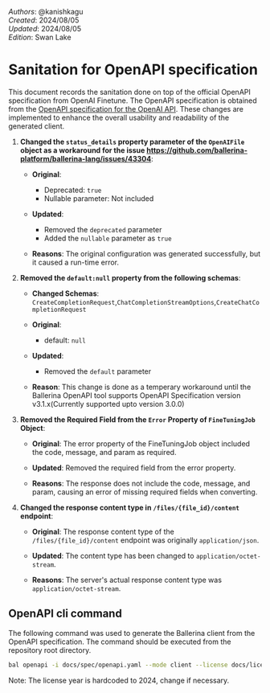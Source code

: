 _Authors_: @kanishkagu  \
_Created_: 2024/08/05 \
_Updated_: 2024/08/05 \
_Edition_: Swan Lake

# Sanitation for OpenAPI specification

This document records the sanitation done on top of the official OpenAPI specification from OpenAI Finetune. The OpenAPI specification is obtained from the [OpenAPI specification for the OpenAI API](https://github.com/openai/openai-openapi/blob/master/openapi.yaml). These changes are implemented to enhance the overall usability and readability of the generated client.

1. **Changed the `status_details` property parameter of the `OpenAIFile` object as a workaround for the issue https://github.com/ballerina-platform/ballerina-lang/issues/43304**:

   - **Original**:
      - Deprecated: `true`
      - Nullable parameter: Not included

   - **Updated**:
      - Removed the `deprecated` parameter
      - Added the `nullable` parameter as `true`

   - **Reasons**: The original configuration was generated successfully, but it caused a run-time error.

2. **Removed the `default:null` property from the following schemas**:
   - **Changed Schemas**: `CreateCompletionRequest`,`ChatCompletionStreamOptions`,`CreateChatCompletionRequest`

   - **Original**:
      - default: `null`

   - **Updated**:
      - Removed the `default` parameter 

   - **Reason**: This change is done as a temperary workaround until the Ballerina OpenAPI tool supports OpenAPI Specification version v3.1.x(Currently supported upto version 3.0.0)

3. **Removed the Required Field from the `Error` Property of `FineTuningJob` Object**:
   - **Original**: The error property of the FineTuningJob object included the code, message, and param as required.

   - **Updated**: Removed the required field from the error property.

   - **Reasons**: The response does not include the code, message, and param, causing an error of missing required fields when converting.

4. **Changed the response content type in `/files/{file_id}/content` endpoint**:
   - **Original**: The response content type of the `/files/{file_id}/content` endpoint was originally `application/json`.

   - **Updated**: The content type has been changed to `application/octet-stream`.

   - **Reasons**: The server's actual response content type was `application/octet-stream`.

## OpenAPI cli command

The following command was used to generate the Ballerina client from the OpenAPI specification. The command should be executed from the repository root directory.

```bash
bal openapi -i docs/spec/openapi.yaml --mode client --license docs/license.txt -o ballerina --tags 'Fine-tuning','Files','Models'
```
Note: The license year is hardcoded to 2024, change if necessary.